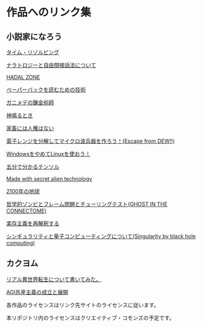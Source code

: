 # 作品へのリンク集

## 小説家になろう

[タイム・リゾルビング](https://ncode.syosetu.com/n0853dk/)

[ナラトロジーと自由間接話法について](https://ncode.syosetu.com/n5084dn/)

[HADAL ZONE](https://ncode.syosetu.com/n7489do/)

[ペーパーバックを読むための技術](https://ncode.syosetu.com/n0003dq/)

[ガニメデの錬金術師](https://ncode.syosetu.com/n2581dr/)

[神鳴るとき](https://ncode.syosetu.com/n4205ej/)

[家畜には人権はない](https://ncode.syosetu.com/n3037eu/)

[電子レンジを分解してマイクロ波兵器を作ろう！(Escape from DEW!!)](https://ncode.syosetu.com/n6672ev/)

[WindowsをやめてLinuxを使おう！](https://ncode.syosetu.com/n9373ev/)

[五分で分かるテンソル](https://ncode.syosetu.com/n8968ev/)

[Made with secret alien technology](https://ncode.syosetu.com/n5257ew/)

[2100年の地球](https://ncode.syosetu.com/n9562ex/)

[哲学的ゾンビとフレーム問題とチューリングテスト(GHOST IN THE CONNECTOME)](https://ncode.syosetu.com/n3070ff/)

[実存主義を再解釈する](https://ncode.syosetu.com/n1191fi/)

[シンギュラリティと量子コンピューティングについて(Singularity by black hole computing)](https://ncode.syosetu.com/n3089ew/)


## カクヨム

[リアル異世界転生について書いてみた。](https://kakuyomu.jp/works/1177354054888918094/episodes/1177354054888918209)

[AGI共産主義の成立と展開](https://kakuyomu.jp/works/1177354054891251049/episodes/1177354054891251254)

各作品のライセンスはリンク先サイトのライセンスに従います。

本リポジトリ内のライセンスはクリエイティブ・コモンズの予定です。
